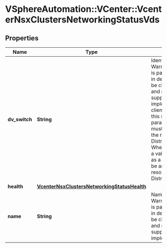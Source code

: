# VSphereAutomation::VCenter::VcenterNsxClustersNetworkingStatusVds

## Properties
Name | Type | Description | Notes
------------ | ------------- | ------------- | -------------
**dv_switch** | **String** | Identifier for the VDS. Warning: This attribute is part of a new feature in development. It may be changed at any time and may not have all supported functionality implemented. When clients pass a value of this structure as a parameter, the field must be an identifier for the resource type: DistributedVirtualSwitch. When operations return a value of this structure as a result, the field will be an identifier for the resource type: DistributedVirtualSwitch. | 
**health** | [**VcenterNsxClustersNetworkingStatusHealth**](VcenterNsxClustersNetworkingStatusHealth.md) |  | 
**name** | **String** | Name of the VDS. Warning: This attribute is part of a new feature in development. It may be changed at any time and may not have all supported functionality implemented. | 


